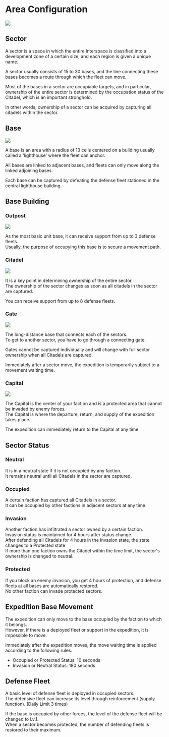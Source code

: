 # Area Configuration
![](https://d3bbxo4nelobc3.cloudfront.net/html/img/help/1703_01.jpg)

## Sector

A sector is a space in which the entire Interspace is classified into a development zone of a certain size, and each region is given a unique name.

A sector usually consists of 15 to 30 bases, and the line connecting these bases becomes a route through which the fleet can move.

Most of the bases in a sector are occupiable targets, and in particular, ownership of the entire sector is determined by the occupation status of the Citadel, which is an important stronghold.

In other words, ownership of a sector can be acquired by capturing all citadels within the sector.


## Base
![](https://d3bbxo4nelobc3.cloudfront.net/html/img/help/1703_02.jpg)

A base is an area with a radius of 13 cells centered on a building usually called a 'lighthouse' where the fleet can anchor.

All bases are linked to adjacent bases, and fleets can only move along the linked adjoining bases.

Each base can be captured by defeating the defense fleet stationed in the central lighthouse building.


## Base Building

### Outpost
![](https://d3bbxo4nelobc3.cloudfront.net/html/img/help/1703_03.jpg)

As the most basic unit base, it can receive support from up to 3 defense fleets.<br>
Usually, the purpose of occupying this base is to secure a movement path.



### Citadel
![](https://d3bbxo4nelobc3.cloudfront.net/html/img/help/1703_04.jpg)

It is a key point in determining ownership of the entire sector.<br>
The ownership of the sector changes as soon as all citadels in the sector are captured.

You can receive support from up to 8 defense fleets.


### Gate
![](https://d3bbxo4nelobc3.cloudfront.net/html/img/help/1703_05.jpg)

The long-distance base that connects each of the sectors.<br>
To get to another sector, you have to go through a connecting gate.

Gates cannot be captured individually and will change with full sector ownership when all Citadels are captured.

Immediately after a sector move, the expedition is temporarily subject to a movement waiting time.


### Capital
![](https://d3bbxo4nelobc3.cloudfront.net/html/img/help/1703_06.jpg)

The Capital is the center of your faction and is a protected area that cannot be invaded by enemy forces.<br>
The Capital is where the departure, return, and supply of the expedition takes place.

The expedition can immediately return to the Capital at any time.


## Sector Status

### Neutral

It is in a neutral state if it is not occupied by any faction.<br>
It remains neutral until all Citadels in the sector are captured.

### Occupied

A certain faction has captured all Citadels in a sector.<br>
It can be occupied by other factions in adjacent sectors at any time.

### Invasion

Another faction has infiltrated a sector owned by a certain faction.<br>
Invasion status is maintained for 4 hours after status change.<br>
After defending all Citadels for 4 hours in the Invasion state, the state changes to a Protected state<br>
If more than one faction owns the Citadel within the time limit, the sector's ownership is changed to neutral.

### Protected

If you block an enemy invasion, you get 4 hours of protection, and defense fleets at all bases are automatically restored.<br>
No other faction can invade protected sectors.


## Expedition Base Movement

The expedition can only move to the base occupied by the faction to which it belongs.<br>
However, if there is a deployed fleet or support in the expedition, it is impossible to move.

Immediately after the expedition moves, the move waiting time is applied according to the following rules.
- Occupied or Protected Status: 10 seconds
- Invasion or Neutral Status: 180 seconds


## Defense Fleet

A basic level of defense fleet is deployed in occupied sectors.<br>
The defensive fleet can increase its level through reinforcement (supply function). (Daily Limit 3 times)

If the base is occupied by other forces, the level of the defense fleet will be changed to Lv.1.<br>
When a sector becomes protected, the number of defending fleets is restored to their maximum.
